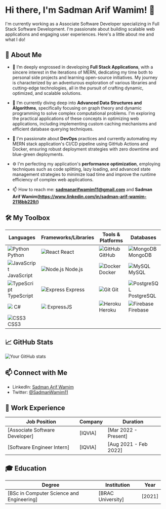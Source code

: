 # Hi there, I'm Sadman Arif Wamim! 👋

I'm currently working as a Associate Software Developer specializing in Full Stack Software Development. I'm passionate about building scalable web applications and engaging user experiences. Here's a little about me and what I do!

## 🚀 About Me
- 🔭 I’m deeply engrossed in developing **Full Stack Applications**, with a sincere interest in the iterations of MERN, dedicating my time both to personal side projects and learning open-source initiatives. My journey is characterized by an adventurous exploration of various libraries and cutting-edge technologies, all in the pursuit of crafting dynamic, optimized, and scalable solutions.  
- 🌱 I’m currently diving deep into **Advanced Data Structures and Algorithms**, specifically focusing on graph theory and dynamic programming to solve complex computational problems. I'm exploring the practical applications of these concepts in optimizing web applications, including implementing custom caching mechanisms and efficient database querying techniques.
- 🚀 I'm passionate about **DevOps** practices and currently automating my MERN stack application's CI/CD pipeline using GitHub Actions and Docker, ensuring robust deployment strategies with zero downtime and blue-green deployments.
- ⚙️ I'm perfecting my application's **performance optimization**, employing techniques such as code splitting, lazy loading, and advanced state management strategies to minimize load time and improve the runtime efficiency of complex web applications.

- 📫 How to reach me: **sadmanarifwamim11@gmail.com** and **Sadman Arif Wamim(https://www.linkedin.com/in/sadman-arif-wamim-2118bb229/)**

## 🛠️ My Toolbox

| Languages | Frameworks/Libraries | Tools & Platforms | Databases |
|-----------|----------------------|-------------------|-----------|
| <img src="https://img.shields.io/badge/-Python-3776AB?style=flat-square&logo=python&logoColor=white" alt="Python"/> Python | <img src="https://img.shields.io/badge/-React-61DAFB?style=flat-square&logo=react&logoColor=black" alt="React"/> React | <img src="https://img.shields.io/badge/-GitHub-181717?style=flat-square&logo=github&logoColor=white" alt="GitHub"/> GitHub | <img src="https://img.shields.io/badge/-MongoDB-47A248?style=flat-square&logo=mongodb&logoColor=white" alt="MongoDB"/> MongoDB |
| <img src="https://img.shields.io/badge/-JavaScript-F7DF1E?style=flat-square&logo=javascript&logoColor=black" alt="JavaScript"/> JavaScript | <img src="https://img.shields.io/badge/-Node.js-339933?style=flat-square&logo=nodedotjs&logoColor=white" alt="Node.js"/> Node.js | <img src="https://img.shields.io/badge/-Docker-2496ED?style=flat-square&logo=docker&logoColor=white" alt="Docker"/> Docker | <img src="https://img.shields.io/badge/-MySQL-4479A1?style=flat-square&logo=mysql&logoColor=white" alt="MySQL"/> MySQL |
| <img src="https://img.shields.io/badge/-TypeScript-3178C6?style=flat-square&logo=typescript&logoColor=white" alt="TypeScript"/> TypeScript | <img src="https://img.shields.io/badge/-Express-000000?style=flat-square&logo=express&logoColor=white" alt="Express"/> Express | <img src="https://img.shields.io/badge/-Git-F05032?style=flat-square&logo=git&logoColor=white" alt="Git"/> Git | <img src="https://img.shields.io/badge/-PostgreSQL-4169E1?style=flat-square&logo=postgresql&logoColor=white" alt="PostgreSQL"/> PostgreSQL |
| <img src="https://img.shields.io/badge/C%23-239120?style=for-the-badge&logo=c-sharp&logoColor=white"/> C# | <img src="https://img.shields.io/badge/Express-000000?style=for-the-badge&logo=express&logoColor=white"/> ExpressJS | <img src="https://img.shields.io/badge/-Heroku-430098?style=flat-square&logo=heroku&logoColor=white" alt="Heroku"/> Heroku | <img src="https://img.shields.io/badge/-Firebase-FFCA28?style=flat-square&logo=firebase&logoColor=black" alt="Firebase"/> Firebase |
| <img src="https://img.shields.io/badge/-CSS3-1572B6?style=flat-square&logo=css3&logoColor=white" alt="CSS3"/> CSS3 |  |  |  |



## 📈 GitHub Stats

![Your GitHub stats](https://github-readme-stats.vercel.app/api?username=Sadman-Arif-Wamim&show_icons=true&theme=radical)

## 📫 Connect with Me

- LinkedIn: [Sadman Arif Wamim](https://www.linkedin.com/in/sadman-arif-wamim-2118bb229/)
- Twitter: [@SadmanWamim11](https://twitter.com/SadmanWamim11)

## 💼 Work Experience

| Job Position | Company | Duration |
| ------------ | ------- | -------- |
| [Associate Software Developer]   | [IQVIA] | [Mar 2022 - Present] |
| [Software Engineer Intern]   | [IQVIA] | [Aug 2021 - Feb 2022] |

## 🎓 Education

| Degree       | Institution | Year     |
| ------------ | ----------- | -------- |
| [BSc in Computer Science and Engineering] | [BRAC University] | [2021]   |


